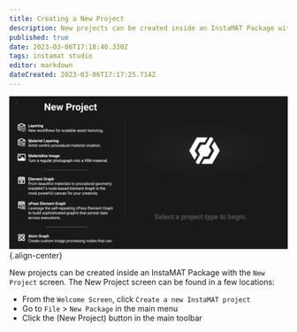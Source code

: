 ```yaml
---
title: Creating a New Project
description: New projects can be created inside an InstaMAT Package with the New Project screen.
published: true
date: 2023-03-06T17:18:40.330Z
tags: instamat studio
editor: markdown
dateCreated: 2023-03-06T17:17:25.714Z
---
```


![new_project_screen.png](/instamat_studio/general/new_project_screen.png){.align-center}

New projects can be created inside an InstaMAT Package with the `New Project` screen. The New Project screen can be found in a few locations:

- From the `Welcome Screen`, click `Create a new InstaMAT project`
- Go to `File` > `New Package` in the main menu
- Click the <i class="fa-regular fa-octagon-plus"></i> (New Project) button in the main toolbar


